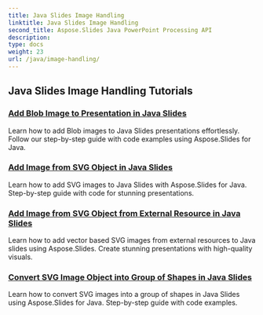 ```yaml
---
title: Java Slides Image Handling
linktitle: Java Slides Image Handling
second_title: Aspose.Slides Java PowerPoint Processing API
description: 
type: docs
weight: 23
url: /java/image-handling/
---
```


## Java Slides Image Handling Tutorials
### [Add Blob Image to Presentation in Java Slides](./add-blob-image-to-presentation-in-java-slides/)
Learn how to add Blob images to Java Slides presentations effortlessly. Follow our step-by-step guide with code examples using Aspose.Slides for Java.
### [Add Image from SVG Object in Java Slides](./add-image-from-svg-object-in-java-slides/)
Learn how to add SVG images to Java Slides with Aspose.Slides for Java. Step-by-step guide with code for stunning presentations.
### [Add Image from SVG Object from External Resource in Java Slides](./add-image-from-svg-object-from-external-resource-in-java-slides/)
Learn how to add vector based SVG images from external resources to Java slides using Aspose.Slides. Create stunning presentations with high-quality visuals.
### [Convert SVG Image Object into Group of Shapes in Java Slides](./convert-svg-image-object-into-group-of-shapes-in-java-slides/)
Learn how to convert SVG images into a group of shapes in Java Slides using Aspose.Slides for Java. Step-by-step guide with code examples.
